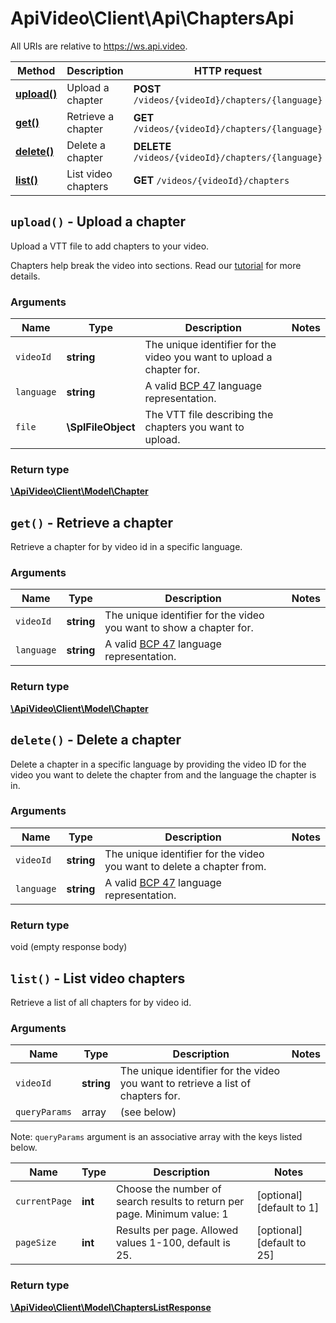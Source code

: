 # ApiVideo\Client\Api\ChaptersApi

All URIs are relative to https://ws.api.video.

Method | Description | HTTP request
------------- | ------------- | -------------
[**upload()**](ChaptersApi.md#upload) | Upload a chapter | **POST** `/videos/{videoId}/chapters/{language}`
[**get()**](ChaptersApi.md#get) | Retrieve a chapter | **GET** `/videos/{videoId}/chapters/{language}`
[**delete()**](ChaptersApi.md#delete) | Delete a chapter | **DELETE** `/videos/{videoId}/chapters/{language}`
[**list()**](ChaptersApi.md#list) | List video chapters | **GET** `/videos/{videoId}/chapters`


## **`upload()` - Upload a chapter**



Upload a VTT file to add chapters to your video.

Chapters help break the video into sections. Read our [tutorial](https://api.video/blog/tutorials/adding-chapters-to-your-videos) for more details.

### Arguments



Name | Type | Description | Notes
------------- | ------------- | ------------- | -------------
 `videoId` | **string**| The unique identifier for the video you want to upload a chapter for. |
 `language` | **string**| A valid [BCP 47](https://github.com/libyal/libfwnt/wiki/Language-Code-identifiers) language representation. |
 `file` | **\SplFileObject**| The VTT file describing the chapters you want to upload. |




### Return type

[**\ApiVideo\Client\Model\Chapter**](../Model/Chapter.md)





## **`get()` - Retrieve a chapter**



Retrieve a chapter for by video id in a specific language. 

### Arguments



Name | Type | Description | Notes
------------- | ------------- | ------------- | -------------
 `videoId` | **string**| The unique identifier for the video you want to show a chapter for. |
 `language` | **string**| A valid [BCP 47](https://github.com/libyal/libfwnt/wiki/Language-Code-identifiers) language representation. |




### Return type

[**\ApiVideo\Client\Model\Chapter**](../Model/Chapter.md)





## **`delete()` - Delete a chapter**



Delete a chapter in a specific language by providing the video ID for the video you want to delete the chapter from and the language the chapter is in.

### Arguments



Name | Type | Description | Notes
------------- | ------------- | ------------- | -------------
 `videoId` | **string**| The unique identifier for the video you want to delete a chapter from. |
 `language` | **string**| A valid [BCP 47](https://github.com/libyal/libfwnt/wiki/Language-Code-identifiers) language representation. |




### Return type

void (empty response body)





## **`list()` - List video chapters**



Retrieve a list of all chapters for by video id.

### Arguments


Name | Type | Description | Notes
------------- | ------------- | ------------- | ------------- 
 `videoId` | **string**| The unique identifier for the video you want to retrieve a list of chapters for. |
`queryParams` | array | (see below) |


Note: `queryParams` argument is an associative array with the keys listed below.

Name | Type | Description | Notes
------------- | ------------- | ------------- | ------------- 
 `currentPage` | **int**| Choose the number of search results to return per page. Minimum value: 1 | [optional] [default to 1]
 `pageSize` | **int**| Results per page. Allowed values 1-100, default is 25. | [optional] [default to 25]






### Return type

[**\ApiVideo\Client\Model\ChaptersListResponse**](../Model/ChaptersListResponse.md)




